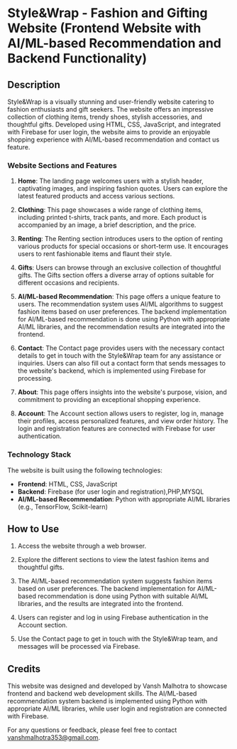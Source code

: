 
# Style&Wrap - Fashion and Gifting Website (Frontend Website with AI/ML-based Recommendation and Backend Functionality)

## Description

Style&Wrap is a visually stunning and user-friendly website catering to fashion enthusiasts and gift seekers. The website offers an impressive collection of clothing items, trendy shoes, stylish accessories, and thoughtful gifts. Developed using HTML, CSS, JavaScript, and integrated with Firebase for user login, the website aims to provide an enjoyable shopping experience with AI/ML-based recommendation and contact us feature.

### Website Sections and Features

1. **Home**: The landing page welcomes users with a stylish header, captivating images, and inspiring fashion quotes. Users can explore the latest featured products and access various sections.

2. **Clothing**: This page showcases a wide range of clothing items, including printed t-shirts, track pants, and more. Each product is accompanied by an image, a brief description, and the price.

3. **Renting**: The Renting section introduces users to the option of renting various products for special occasions or short-term use. It encourages users to rent fashionable items and flaunt their style.

4. **Gifts**: Users can browse through an exclusive collection of thoughtful gifts. The Gifts section offers a diverse array of options suitable for different occasions and recipients.

5. **AI/ML-based Recommendation**: This page offers a unique feature to users. The recommendation system uses AI/ML algorithms to suggest fashion items based on user preferences. The backend implementation for AI/ML-based recommendation is done using Python with appropriate AI/ML libraries, and the recommendation results are integrated into the frontend.

6. **Contact**: The Contact page provides users with the necessary contact details to get in touch with the Style&Wrap team for any assistance or inquiries. Users can also fill out a contact form that sends messages to the website's backend, which is implemented using Firebase for processing.

7. **About**: This page offers insights into the website's purpose, vision, and commitment to providing an exceptional shopping experience.

8. **Account**: The Account section allows users to register, log in, manage their profiles, access personalized features, and view order history. The login and registration features are connected with Firebase for user authentication.


### Technology Stack

The website is built using the following technologies:

- **Frontend**: HTML, CSS, JavaScript
- **Backend**: Firebase (for user login and registration),PHP,MYSQL
- **AI/ML-based Recommendation**: Python with appropriate AI/ML libraries (e.g., TensorFlow, Scikit-learn)

## How to Use

1. Access the website through a web browser.

2. Explore the different sections to view the latest fashion items and thoughtful gifts.

3. The AI/ML-based recommendation system suggests fashion items based on user preferences. The backend implementation for AI/ML-based recommendation is done using Python with suitable AI/ML libraries, and the results are integrated into the frontend.

4. Users can register and log in using Firebase authentication in the Account section.

5. Use the Contact page to get in touch with the Style&Wrap team, and messages will be processed via Firebase.

## Credits

This website was designed and developed by Vansh Malhotra to showcase frontend and backend web development skills. The AI/ML-based recommendation system backend is implemented using Python with appropriate AI/ML libraries, while user login and registration are connected with Firebase.

For any questions or feedback, please feel free to contact vanshmalhotra353@gmail.com.
